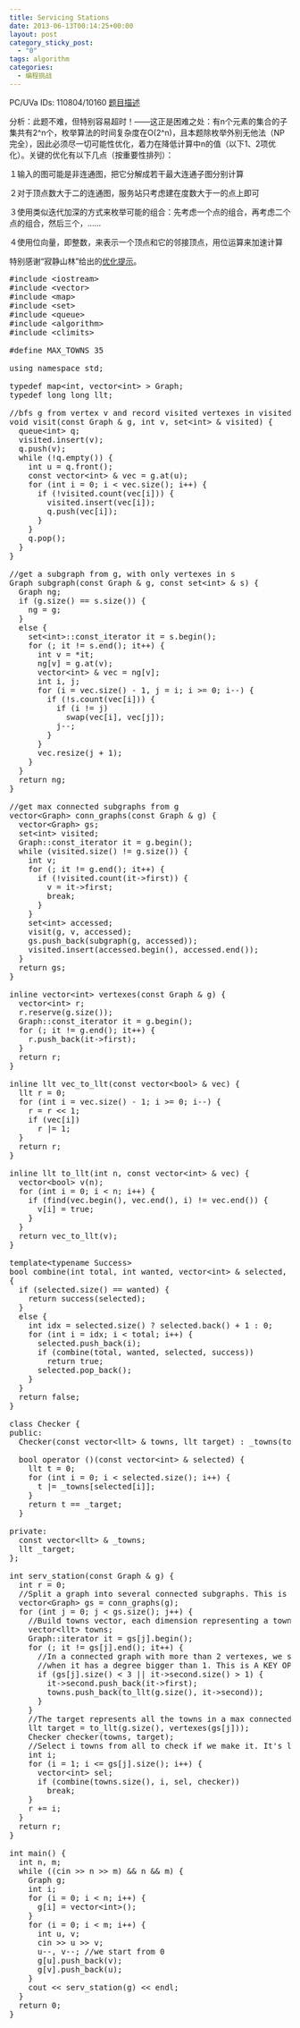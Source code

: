 ```yaml
---
title: Servicing Stations
date: 2013-06-13T00:14:25+00:00
layout: post
category_sticky_post:
  - "0"
tags: algorithm
categories:
  - 编程挑战
---
```

PC/UVa IDs: 110804/10160 <a href="http://uva.onlinejudge.org/index.php?option=com_onlinejudge&#038;Itemid=8&#038;page=show_problem&#038;problem=1101" target="_blank">题目描述</a>

分析：此题不难，但特别容易超时！——这正是困难之处：有n个元素的集合的子集共有2^n个，枚举算法的时间复杂度在O(2^n)，且本题除枚举外别无他法（NP完全），因此必须尽一切可能性优化，着力在降低计算中n的值（以下1、2项优化）。关键的优化有以下几点（按重要性排列）：
  
１输入的图可能是非连通图，把它分解成若干最大连通子图分别计算
  
２对于顶点数大于二的连通图，服务站只考虑建在度数大于一的点上即可
  
３使用类似迭代加深的方式来枚举可能的组合：先考虑一个点的组合，再考虑二个点的组合，然后三个，……<!--more-->


  
４使用位向量，即整数，来表示一个顶点和它的邻接顶点，用位运算来加速计算

特别感谢“寂静山林”给出的<a href="http://blog.csdn.net/metaphysis/article/details/6601365" target="_blank">优化提示</a>。

<pre class="brush: cpp; title: ; notranslate" title="">#include &lt;iostream&gt;
#include &lt;vector&gt;
#include &lt;map&gt;
#include &lt;set&gt;
#include &lt;queue&gt;
#include &lt;algorithm&gt;
#include &lt;climits&gt;

#define MAX_TOWNS 35

using namespace std;

typedef map&lt;int, vector&lt;int&gt; &gt; Graph;
typedef long long llt;

//bfs g from vertex v and record visited vertexes in visited
void visit(const Graph & g, int v, set&lt;int&gt; & visited) {
  queue&lt;int&gt; q;
  visited.insert(v);
  q.push(v);
  while (!q.empty()) {
    int u = q.front();
    const vector&lt;int&gt; & vec = g.at(u);
    for (int i = 0; i &lt; vec.size(); i++) {
      if (!visited.count(vec[i])) {
        visited.insert(vec[i]);
        q.push(vec[i]);
      }
    }
    q.pop();
  }
}

//get a subgraph from g, with only vertexes in s
Graph subgraph(const Graph & g, const set&lt;int&gt; & s) {
  Graph ng;
  if (g.size() == s.size()) {
    ng = g;
  }
  else {
    set&lt;int&gt;::const_iterator it = s.begin();
    for (; it != s.end(); it++) {
      int v = *it;
      ng[v] = g.at(v);
      vector&lt;int&gt; & vec = ng[v];
      int i, j;
      for (i = vec.size() - 1, j = i; i &gt;= 0; i--) {
        if (!s.count(vec[i])) {
          if (i != j)
            swap(vec[i], vec[j]);
          j--;
        }
      }
      vec.resize(j + 1);
    }
  }
  return ng;
}

//get max connected subgraphs from g
vector&lt;Graph&gt; conn_graphs(const Graph & g) {
  vector&lt;Graph&gt; gs;
  set&lt;int&gt; visited;
  Graph::const_iterator it = g.begin();
  while (visited.size() != g.size()) {
    int v;
    for (; it != g.end(); it++) {
      if (!visited.count(it-&gt;first)) {
        v = it-&gt;first;
        break;
      }
    }
    set&lt;int&gt; accessed;
    visit(g, v, accessed);
    gs.push_back(subgraph(g, accessed));
    visited.insert(accessed.begin(), accessed.end());
  }
  return gs;
}

inline vector&lt;int&gt; vertexes(const Graph & g) {
  vector&lt;int&gt; r;
  r.reserve(g.size());
  Graph::const_iterator it = g.begin();
  for (; it != g.end(); it++) {
    r.push_back(it-&gt;first);
  }
  return r;
}

inline llt vec_to_llt(const vector&lt;bool&gt; & vec) {
  llt r = 0;
  for (int i = vec.size() - 1; i &gt;= 0; i--) {
    r = r &lt;&lt; 1;
    if (vec[i])
      r |= 1;
  }
  return r;
}

inline llt to_llt(int n, const vector&lt;int&gt; & vec) {
  vector&lt;bool&gt; v(n);
  for (int i = 0; i &lt; n; i++) {
    if (find(vec.begin(), vec.end(), i) != vec.end()) {
      v[i] = true;
    }
  }
  return vec_to_llt(v);
}

template&lt;typename Success&gt;
bool combine(int total, int wanted, vector&lt;int&gt; & selected, Success & success)
{
  if (selected.size() == wanted) {
    return success(selected);
  }
  else {
    int idx = selected.size() ? selected.back() + 1 : 0;
    for (int i = idx; i &lt; total; i++) {
      selected.push_back(i);
      if (combine(total, wanted, selected, success))
        return true;
      selected.pop_back();
    }
  }
  return false;
}

class Checker {
public:
  Checker(const vector&lt;llt&gt; & towns, llt target) : _towns(towns), _target(target) {}

  bool operator ()(const vector&lt;int&gt; & selected) {
    llt t = 0;
    for (int i = 0; i &lt; selected.size(); i++) {
      t |= _towns[selected[i]];
    }
    return t == _target;
  }

private:
  const vector&lt;llt&gt; & _towns;
  llt _target;
};

int serv_station(const Graph & g) {
  int r = 0;
  //Split a graph into several connected subgraphs. This is A KEY OPTIMIZATION in speed.
  vector&lt;Graph&gt; gs = conn_graphs(g);
  for (int j = 0; j &lt; gs.size(); j++) {
    //Build towns vector, each dimension representing a town and its neighbours.
    vector&lt;llt&gt; towns;
    Graph::iterator it = gs[j].begin();
    for (; it != gs[j].end(); it++) {
      //In a connected graph with more than 2 vertexes, we select a vertex only
      //when it has a degree bigger than 1. This is A KEY OPTIMIZATION in speed.
      if (gs[j].size() &lt; 3 || it-&gt;second.size() &gt; 1) {
        it-&gt;second.push_back(it-&gt;first);
        towns.push_back(to_llt(g.size(), it-&gt;second));
      }
    }
    //The target represents all the towns in a max connected subgraph.
    llt target = to_llt(g.size(), vertexes(gs[j]));
    Checker checker(towns, target);
    //Select i towns from all to check if we make it. It's like an Iterative Deepening.
    int i;
    for (i = 1; i &lt;= gs[j].size(); i++) {
      vector&lt;int&gt; sel;
      if (combine(towns.size(), i, sel, checker))
        break;
    }
    r += i;
  }
  return r;
}

int main() {
  int n, m;
  while ((cin &gt;&gt; n &gt;&gt; m) && n && m) {
    Graph g;
    int i;
    for (i = 0; i &lt; n; i++) {
      g[i] = vector&lt;int&gt;();
    }
    for (i = 0; i &lt; m; i++) {
      int u, v;
      cin &gt;&gt; u &gt;&gt; v;
      u--, v--; //we start from 0
      g[u].push_back(v);
      g[v].push_back(u);
    }
    cout &lt;&lt; serv_station(g) &lt;&lt; endl;
  }
  return 0;
}
</pre>

<div class="addtoany_share_save_container addtoany_content_bottom">
  <div class="a2a_kit a2a_kit_size_32 addtoany_list a2a_target" id="wpa2a_32">
    <a class="a2a_button_facebook" href="http://www.addtoany.com/add_to/facebook?linkurl=http%3A%2F%2Fkuangtong.me%2F2013%2F06%2F13%2Fservicing-stations%2F&linkname=Servicing%20Stations" title="Facebook" rel="nofollow" target="_blank"></a><a class="a2a_button_twitter" href="http://www.addtoany.com/add_to/twitter?linkurl=http%3A%2F%2Fkuangtong.me%2F2013%2F06%2F13%2Fservicing-stations%2F&linkname=Servicing%20Stations" title="Twitter" rel="nofollow" target="_blank"></a><a class="a2a_button_google_plus" href="http://www.addtoany.com/add_to/google_plus?linkurl=http%3A%2F%2Fkuangtong.me%2F2013%2F06%2F13%2Fservicing-stations%2F&linkname=Servicing%20Stations" title="Google+" rel="nofollow" target="_blank"></a><a class="a2a_button_sina_weibo" href="http://www.addtoany.com/add_to/sina_weibo?linkurl=http%3A%2F%2Fkuangtong.me%2F2013%2F06%2F13%2Fservicing-stations%2F&linkname=Servicing%20Stations" title="Sina Weibo" rel="nofollow" target="_blank"></a><a class="a2a_dd addtoany_share_save" href="https://www.addtoany.com/share_save"></a>
  </div>
</div>